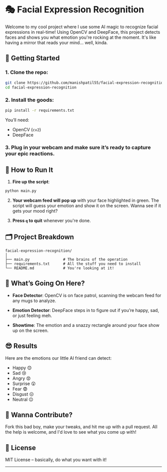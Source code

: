  # 🎭 Facial Expression Recognition

Welcome to my cool project where I use some AI magic to recognize facial expressions in real-time! Using OpenCV and DeepFace, this project detects faces and shows you what emotion you're rocking at the moment. It's like having a mirror that reads your mind... well, kinda.

## 🚀 Getting Started

### 1. **Clone the repo**:
```bash
git clone https://github.com/manishpatil55/facial-expression-recognition.git
cd facial-expression-recognition
```

### 2. **Install the goods**:
```bash
pip install -r requirements.txt
```

You’ll need:
- OpenCV (`cv2`)
- DeepFace

### 3. **Plug in your webcam** and make sure it’s ready to capture your epic reactions.

## 🎥 How to Run It

1. **Fire up the script**:
```bash
python main.py
```

2. **Your webcam feed will pop up** with your face highlighted in green. The script will guess your emotion and show it on the screen. Wanna see if it gets your mood right?

3. **Press `q` to quit** whenever you're done.

## 🗂 Project Breakdown

```plaintext
facial-expression-recognition/
│
├── main.py               # The brains of the operation
├── requirements.txt      # All the stuff you need to install
└── README.md             # You're looking at it!
```

## 🧠 What’s Going On Here?

- **Face Detector**: OpenCV is on face patrol, scanning the webcam feed for any mugs to analyze.
  
- **Emotion Detector**: DeepFace steps in to figure out if you’re happy, sad, or just feeling meh.

- **Showtime**: The emotion and a snazzy rectangle around your face show up on the screen.

## 😎 Results

Here are the emotions our little AI friend can detect:
- Happy 😊
- Sad 😢
- Angry 😡
- Surprise 😲
- Fear 😨
- Disgust 😖
- Neutral 😐

## 👾 Wanna Contribute?

Fork this bad boy, make your tweaks, and hit me up with a pull request. All the help is welcome, and I'd love to see what you come up with!

## 📜 License

MIT License – basically, do what you want with it!

--- 
